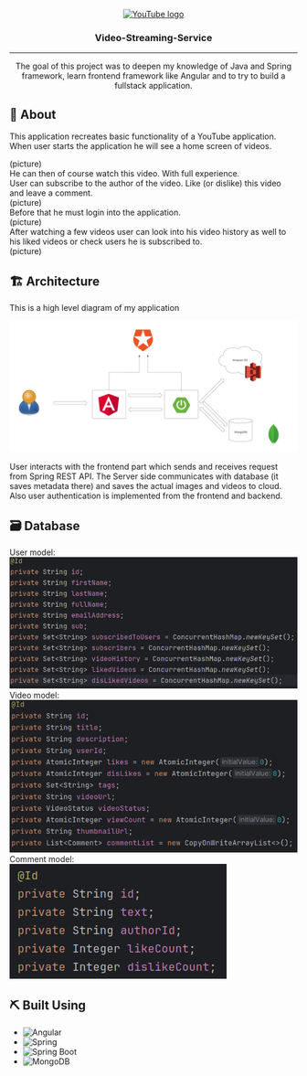 <p align="center">
  <a href="https://www.youtube.com/" rel="noopener">
 <img width=200px height=200px src="https://upload.wikimedia.org/wikipedia/commons/b/b8/YouTube_Logo_2017.svg" alt="YouTube logo"></a>
</p>

<h3 align="center">Video-Streaming-Service</h3>


---

<p align="center">
    The goal of this project was to deepen my knowledge of Java and Spring framework,      
    learn frontend framework like Angular and to try to build a fullstack application.
    <br> 
</p>


## 🧐 About

This application recreates basic functionality of a YouTube application.  
When user starts the application he will see a home screen of videos.    

(picture)  
He can then of course watch this video. With full experience.  
User can subscribe to the author of the video. Like (or dislike) this video and leave a comment.  
(picture)  
Before that he must login into the application.  
(picture)  
After watching a few videos user can look into his video history as well to his liked videos or check users he is subscribed to.  
(picture)  

## 🏗️ Architecture

This is a high level diagram of my application

![diagram.png](pictures/diagram.png)

User interacts with the frontend part which sends and receives request from Spring REST API.
The Server side communicates with database (it saves metadata there) and saves the actual images and videos to cloud.
Also user authentication is implemented from the frontend and backend.

## 🗃️ Database

User model:  
![user_model.png](pictures/user_model.png)  
Video model:  
![video_model.png](pictures/video_model.png)
Comment model:  
![comment_model.png](pictures/comment_model.png)

## ⛏️ Built Using
-   ![Angular](https://img.shields.io/badge/Angular-%23DD0031.svg?style=for-the-badge&logo=angular&logoColor=white)
-   ![Spring](https://img.shields.io/badge/Spring-%236DB33F.svg?&style=for-the-badge&logo=spring&logoColor=white)
-    ![Spring Boot](https://img.shields.io/badge/Spring_Boot-%236DB33F.svg?&style=for-the-badge&logo=spring-boot&logoColor=white)
-   ![MongoDB](https://img.shields.io/badge/MongoDB-%2347A248.svg?&style=for-the-badge&logo=mongodb&logoColor=white)
